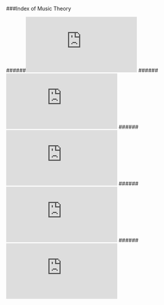 ###Index of Music Theory

######![Notations of Pitch](https://github.com/SOFTowaha/My-Music-Books-Keyboard-and-Staff-Notations/blob/master/Music-Theory/Notation%20of%20Pitch.md)
######![Major Scale](https://github.com/SOFTowaha/My-Music-Books-Keyboard-and-Staff-Notations/blob/master/Music-Theory/Major%20Scale.md)
######![Minor Scale](https://github.com/SOFTowaha/My-Music-Books-Keyboard-and-Staff-Notations/blob/master/Music-Theory/Minor%20Scale.md)
######![Circle of Fifths](https://github.com/SOFTowaha/My-Music-Books-Keyboard-and-Staff-Notations/blob/master/Music-Theory/Circle%20of%20Fifths.md)
######![Key Signature](https://github.com/SOFTowaha/My-Music-Books-Keyboard-and-Staff-Notations/blob/master/Music-Theory/Key%20Signature.md)

